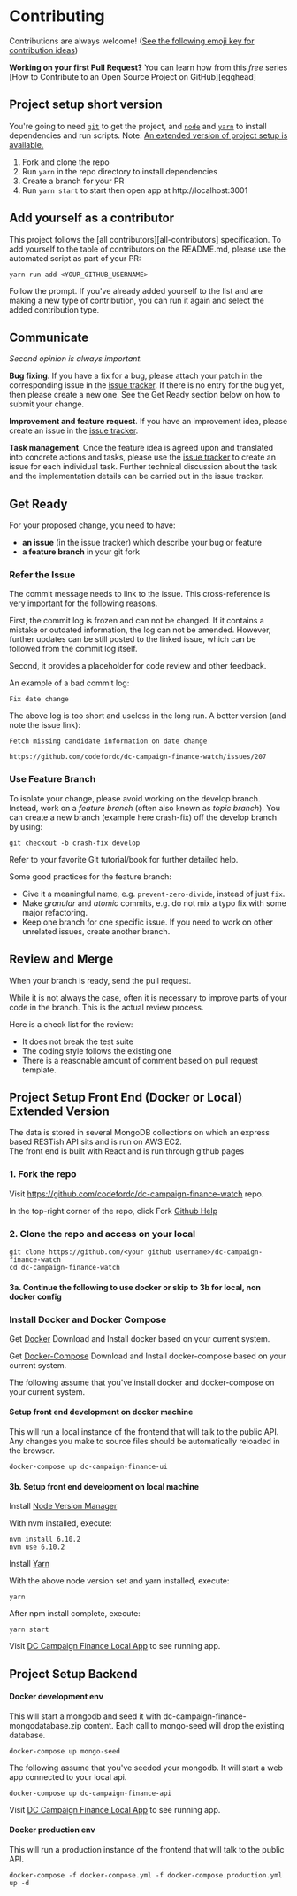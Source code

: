 # Contributing
Contributions are always welcome!
([See the following emoji key for contribution ideas](https://github.com/kentcdodds/all-contributors#emoji-key))

**Working on your first Pull Request?** You can learn how from this *free* series
[How to Contribute to an Open Source Project on GitHub][egghead]

## Project setup short version

You're going to need [`git`](https://git-scm.com/) to get the project, and [`node`](https://nodejs.org/en/) and
[`yarn`](https://yarnpkg.com/) to install dependencies and run scripts. 
Note: [An extended version of project setup is available.](https://github.com/codefordc/dc-campaign-finance-watch/blob/develop/CONTRIBUTING.md#)

1. Fork and clone the repo
2. Run `yarn` in the repo directory to install dependencies
3. Create a branch for your PR
4. Run `yarn start` to start then open app at http://localhost:3001

## Add yourself as a contributor

This project follows the [all contributors][all-contributors] specification. To add yourself to the table of
contributors on the README.md, please use the automated script as part of your PR:

```console
yarn run add <YOUR_GITHUB_USERNAME>
```

Follow the prompt. If you've already added yourself to the list and are making a new type of contribution, you can run
it again and select the added contribution type.

## Communicate

*Second opinion is always important.*

**Bug fixing**. If you have a fix for a bug, please attach your patch in the corresponding issue in the [issue tracker](https://github.com/codefordc/dc-campaign-finance-watch/issues). If there is no entry for the bug yet, then please create a new one. See the Get Ready section below on how to submit your change.

**Improvement and feature request**. If you have an improvement idea, please create an issue in the [issue tracker](https://github.com/codefordc/dc-campaign-finance-watch/issues).

**Task management**. Once the feature idea is agreed upon and translated into concrete actions and tasks, please use the [issue tracker](https://github.com/codefordc/dc-campaign-finance-watch/issues) to create an issue for each individual task. Further technical discussion about the task and the implementation details can be carried out in the issue tracker.

## Get Ready

For your proposed change, you need to have:

* **an issue** (in the issue tracker) which describe your bug or feature
* **a feature branch** in your git fork

### Refer the Issue

The commit message needs to link to the issue. This cross-reference is [very important](http://ariya.ofilabs.com/2012/01/small-scale-software-craftsmanship.html) for the following reasons.

First, the commit log is frozen and can not be changed. If it contains a mistake or outdated information, the log can not be amended. However, further updates can be still posted to the linked issue, which can be followed from the commit log itself.

Second, it provides a placeholder for code review and other feedback.

An example of a bad commit log:

    Fix date change

The above log is too short and useless in the long run. A better version (and note the issue link):
    
    Fetch missing candidate information on date change
    
    https://github.com/codefordc/dc-campaign-finance-watch/issues/207

### Use Feature Branch

To isolate your change, please avoid working on the develop branch. Instead, work on a *feature branch* (often also known as *topic branch*). You can create a new branch (example here crash-fix) off the develop branch by using:

    git checkout -b crash-fix develop

Refer to your favorite Git tutorial/book for further detailed help.

Some good practices for the feature branch:

* Give it a meaningful name, e.g. `prevent-zero-divide`, instead of just `fix`.
* Make *granular* and *atomic* commits, e.g. do not mix a typo fix with some major refactoring.
* Keep one branch for one specific issue. If you need to work on other unrelated issues, create another branch.

## Review and Merge

When your branch is ready, send the pull request.

While it is not always the case, often it is necessary to improve parts of your code in the branch. This is the actual review process.

Here is a check list for the review:

* It does not break the test suite
* The coding style follows the existing one
* There is a reasonable amount of comment based on pull request template.

## Project Setup Front End (Docker or Local) Extended Version
The data is stored in several MongoDB collections on which an express based RESTish API sits and is run on AWS EC2.  
The front end is built with React and is run through github pages

### 1. Fork the repo
Visit https://github.com/codefordc/dc-campaign-finance-watch repo.

In the top-right corner of the repo, click Fork
[Github Help](https://help.github.com/articles/fork-a-repo/)

### 2. Clone the repo and access on your local
```
git clone https://github.com/<your github username>/dc-campaign-finance-watch
cd dc-campaign-finance-watch
```
#### 3a. Continue the following to use docker or skip to 3b for local, non docker config
### Install Docker and Docker Compose
Get [Docker](https://www.docker.com/products/overview)
Download and Install docker based on your current system.

Get [Docker-Compose](https://docs.docker.com/compose/install/)
Download and Install docker-compose based on your current system.

The following assume that you've install docker and docker-compose on your current system.

#### Setup front end development on docker machine
This will run a local instance of the frontend that will talk to the public API.  
Any changes you make to source files should be automatically reloaded in the browser.
``` 
docker-compose up dc-campaign-finance-ui
```
#### 3b. Setup front end development on local machine
Install [Node Version Manager](https://github.com/creationix/nvm#installation)

With nvm installed, execute:
```
nvm install 6.10.2
nvm use 6.10.2
```
Install [Yarn](https://yarnpkg.com/lang/en/docs/install/)

With the above node version set and yarn installed, execute:
```
yarn
```
After npm install complete, execute:
```
yarn start
```

Visit [DC Campaign Finance Local App](http://localhost:3001/) to see running app.

## Project Setup Backend
#### Docker development env
This will start a mongodb and seed it with dc-campaign-finance-mongodatabase.zip content.
Each call to mongo-seed will drop the existing database.
``` 
docker-compose up mongo-seed
```
The following assume that you've seeded your mongodb. It will start a web app connected to your local api.
``` 
docker-compose up dc-campaign-finance-api
```

Visit [DC Campaign Finance Local App](http://localhost:3001/) to see running app.


#### Docker production env
This will run a production instance of the frontend that will talk to the public API.  
```
docker-compose -f docker-compose.yml -f docker-compose.production.yml up -d

```


